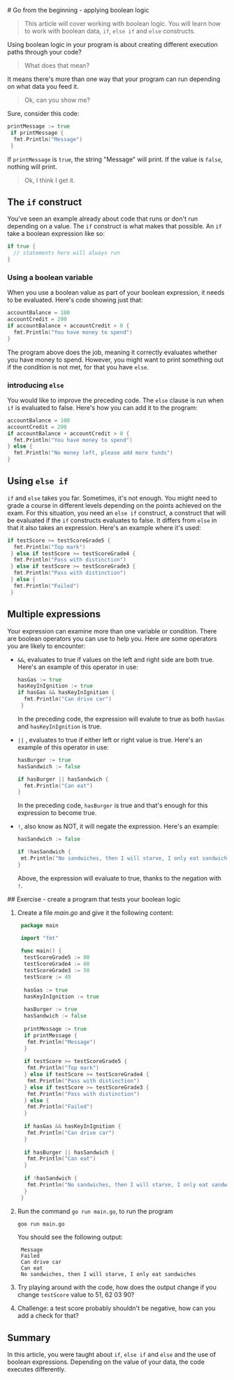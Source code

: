 # Go from the beginning - applying boolean logic

> This article will cover working with boolean logic. You will learn how to work with boolean data, `if`, `else if` and `else` constructs.

Using boolean logic in your program is about creating different execution paths through your code?

> What does that mean?

It means there's more than one way that your program can run depending on what data you feed it.

> Ok, can you show me?

Sure, consider this code:

```go
printMessage := true
 if printMessage {
  fmt.Println("Message")
 }
```

If `printMessage` is `true`, the string "Message" will print. If the value is `false`, nothing will print.

> Ok, I think I get it.

## The `if` construct

You've seen an example already about code that runs or don't run depending on a value. The `if` construct is what makes that possible. An `if` take a boolean expression like so:

```go
if true {
  // statements here will always run
}
```

### Using a boolean variable

When you use a boolean value as part of your boolean expression, it needs to be evaluated. Here's code showing just that:

```go
accountBalance = 100
accountCredit = 200
if accountBalance + accountCredit > 0 {
  fmt.Println("You have money to spend")
}
```

The program above does the job, meaning it correctly evaluates whether you have money to spend. However, you might want to print something out if the condition is not met, for that you have `else`.

### introducing `else`

You would like to improve the preceding code. The `else` clause is run when `if` is evaluated to false. Here's how you can add it to the program:

```go
accountBalance = 100
accountCredit = 200
if accountBalance + accountCredit > 0 {
  fmt.Println("You have money to spend")
} else {
  fmt.Println("No money left, please add more funds")
}
```

## Using `else if`

`if` and `else` takes you far. Sometimes, it's not enough. You might need to grade a course in different levels depending on the points achieved on the exam. For this situation, you need an `else if` construct, a construct that will be evaluated if the `if` constructs evaluates to false. It differs from `else` in that it also takes an expression. Here's an example where it's used:

```go
if testScore >= testScoreGrade5 {
  fmt.Println("Top mark")
 } else if testScore >= testScoreGrade4 {
  fmt.Println("Pass with distinction")
 } else if testScore >= testScoreGrade3 {
  fmt.Println("Pass with distinction")
 } else {
  fmt.Println("Failed")
 }
```

## Multiple expressions

Your expression can examine more than one variable or condition. There are boolean operators you can use to help you. Here are some operators you are likely to encounter:

- `&&`, evaluates to true if values on the left and right side are both true. Here's an example of this operator in use:

    ```go
    hasGas := true
    hasKeyInIgnition := true
    if hasGas && hasKeyInIgnition {
      fmt.Println("Can drive car")
     }
    ```

    In the preceding code, the expression will evalute to true as both `hasGas` and `hasKeyInIgnition` is true.

- `||` , evaluates to true if either left or right value is true. Here's an example of this operator in use:

  ```go
  hasBurger := true
  hasSandwich := false

  if hasBurger || hasSandwich {
    fmt.Println("Can eat")
  }
  ```

  In the preceding code, `hasBurger` is true and that's enough for this expression to become true.

- `!`, also know as NOT, it will negate the expression. Here's an example:

   ```go
   hasSandwich := false

   if !hasSandwich {
    mt.Println("No sandwiches, then I will starve, I only eat sandwiches")
   }
   ```

   Above, the expression will evaluate to true, thanks to the negation with `!`.

## Exercise - create a program that tests your boolean logic

1. Create a file *main.go* and give it the following content:

   ```go
    package main

    import "fmt"
    
    func main() {
     testScoreGrade5 := 80
     testScoreGrade4 := 60
     testScoreGrade3 := 50
     testScore := 49
    
     hasGas := true
     hasKeyInIgnition := true
    
     hasBurger := true
     hasSandwich := false
    
     printMessage := true
     if printMessage {
      fmt.Println("Message")
     }
    
     if testScore >= testScoreGrade5 {
      fmt.Println("Top mark")
     } else if testScore >= testScoreGrade4 {
      fmt.Println("Pass with distinction")
     } else if testScore >= testScoreGrade3 {
      fmt.Println("Pass with distinction")
     } else {
      fmt.Println("Failed")
     }
    
     if hasGas && hasKeyInIgnition {
      fmt.Println("Can drive car")
     }
    
     if hasBurger || hasSandwich {
      fmt.Println("Can eat")
     }
    
     if !hasSandwich {
      fmt.Println("No sandwiches, then I will starve, I only eat sandwiches")
     }
    }
   ```

1. Run the command `go run main.go`, to run the program

   ```bash
   goo run main.go
   ```

   You should see the following output:

   ```output
    Message
    Failed
    Can drive car
    Can eat
    No sandwiches, then I will starve, I only eat sandwiches
   ```

1. Try playing around with the code, how does the output change if you change `testScore` value to 51, 62 03 90?
1. Challenge: a test score probably shouldn't be negative, how can you add a check for that?
  
## Summary

In this article, you were taught about `if`, `else if` and `else` and the use of boolean expressions. Depending on the value of your data, the code executes differently.
